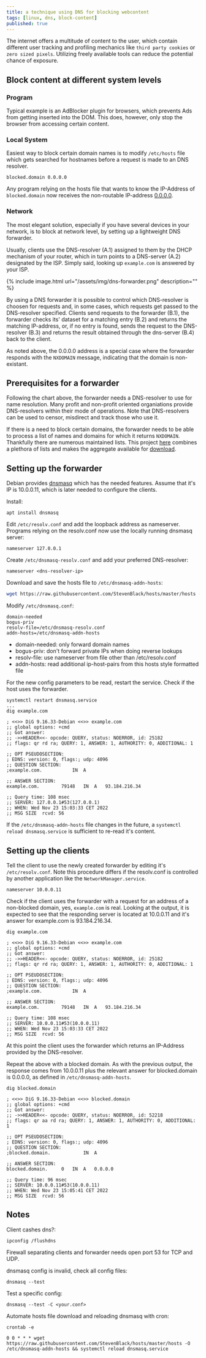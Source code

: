 ```yaml
---
title: a technique using DNS for blocking webcontent
tags: [linux, dns, block-content]
published: true
---
```

The internet offers a multitude of content to the user, which contain different user tracking and profiling mechanics like `third party cookies` or `zero sized pixels`. Utilizing freely available tools can reduce the potential chance of exposure.

## Block content at different system levels

### Program
Typical example is an AdBlocker plugin for browsers, which prevents Ads from getting inserted into the DOM. This does, however, only stop the browser from accessing certain content.

### Local System
Easiest way to block certain domain names is to modify `/etc/hosts` file which gets searched for hostnames before a request is made to an DNS resolver.

``` config
blocked.domain 0.0.0.0
```

Any program relying on the hosts file that wants to know the IP-Address of `blocked.domain` now receives the non-routable IP-address [0.0.0.0][1].

### Network
The most elegant solution, especially if you have several devices in your network, is to block at network level, by setting up a lightweight DNS forwarder.

Usually, clients use the DNS-resolver (A.1) assigned to them by the DHCP mechanism of your router, which in turn points to a DNS-server (A.2) designated by the ISP. Simply said, looking up `example.com` is answered by your ISP.

{% include image.html url="/assets/img/dns-forwarder.png" description="" %}

By using a DNS forwarder it is possible to control which DNS-resolver is choosen for requests and, in some cases, which requests get passed to the DNS-resolver specified. Clients send requests to the forwarder (B.1), the forwarder checks its' dataset for a matching entry (B.2) and returns the matching IP-address, or, if no entry is found, sends the request to the DNS-resolver (B.3) and returns the result obtained through the dns-server (B.4) back to the client.

As noted above, the 0.0.0.0 address is a special case where the forwarder responds with the `NXDOMAIN` message, indicating that the domain is non-existant.

## Prerequisites for a forwarder
Following the chart above, the forwarder needs a DNS-resolver to use for name resolution. Many profit and non-profit oriented organiations provide DNS-resolvers within their mode of operations. Note that DNS-resolvers can be used to censor, misdirect and track those who use it.

If there is a need to block certain domains, the forwarder needs to be able to process a list of names and domains for which it returns `NXDOMAIN`. Thankfully there are numerous maintained lists. This project [here][2] combines a plethora of lists and makes the aggregate available for [download][3].

## Setting up the forwarder
Debian provides [dnsmasq][4] which has the needed features. Assume that it's IP is 10.0.0.11, which is later needed to configure the clients.

Install:
``` terminal
apt install dnsmasq
```

Edit `/etc/resolv.conf` and add the loopback address as nameserver. Programs relying on the resolv.conf now use the locally running dnsmasq server:
``` config
nameserver 127.0.0.1
```

Create `/etc/dnsmasq-resolv.conf` and add your preferred DNS-resolver:
``` config
nameserver <dns-resolver-ip>
```

Download and save the hosts file to `/etc/dnsmasq-addn-hosts`:
``` bash
wget https://raw.githubusercontent.com/StevenBlack/hosts/master/hosts -O /etc/dnsmasq-addn-hosts
```

Modify `/etc/dnsmasq.conf`:
``` config
domain-needed
bogus-priv
resolv-file=/etc/dnsmasq-resolv.conf
addn-hosts=/etc/dnsmasq-addn-hosts
```
* domain-needed: only forward domain names
* bogus-priv: don't forward private IPs when doing reverse lookups
* resolv-file: use nameserver from file other than /etc/resolv.conf
* addn-hosts: read additional ip-host-pairs from this hosts style formatted file

For the new config parameters to be read, restart the service. Check if the host uses the forwarder.
``` terminal
systemctl restart dnsmasq.service
...
dig example.com

; <<>> DiG 9.16.33-Debian <<>> example.com
;; global options: +cmd
;; Got answer:
;; ->>HEADER<<- opcode: QUERY, status: NOERROR, id: 25182
;; flags: qr rd ra; QUERY: 1, ANSWER: 1, AUTHORITY: 0, ADDITIONAL: 1

;; OPT PSEUDOSECTION:
; EDNS: version: 0, flags:; udp: 4096
;; QUESTION SECTION:
;example.com.			IN	A

;; ANSWER SECTION:
example.com.		79148	IN	A	93.184.216.34

;; Query time: 108 msec
;; SERVER: 127.0.0.1#53(127.0.0.1)
;; WHEN: Wed Nov 23 15:03:33 CET 2022
;; MSG SIZE  rcvd: 56
```

If the `/etc/dnsmasq-addn-hosts` file changes in the future, a `systemctl reload dnsmasq.service` is sufficient to re-read it's content.

## Setting up the clients
Tell the client to use the newly created forwarder by editing it's `/etc/resolv.conf`. Note this procedure differs if the resolv.conf is controlled by another application like the `NetworkManager.service`.
``` config
nameserver 10.0.0.11
```

Check if the client uses the forwarder with a request for an address of a non-blocked domain, yes, `example.com` is real. Looking at the output, it is expected to see that the responding server is located at 10.0.0.11 and it's answer for example.com is 93.184.216.34.
``` terminal
dig example.com

; <<>> DiG 9.16.33-Debian <<>> example.com
;; global options: +cmd
;; Got answer:
;; ->>HEADER<<- opcode: QUERY, status: NOERROR, id: 25182
;; flags: qr rd ra; QUERY: 1, ANSWER: 1, AUTHORITY: 0, ADDITIONAL: 1

;; OPT PSEUDOSECTION:
; EDNS: version: 0, flags:; udp: 4096
;; QUESTION SECTION:
;example.com.			IN	A

;; ANSWER SECTION:
example.com.		79148	IN	A	93.184.216.34

;; Query time: 108 msec
;; SERVER: 10.0.0.11#53(10.0.0.11)
;; WHEN: Wed Nov 23 15:03:33 CET 2022
;; MSG SIZE  rcvd: 56
```

At this point the client uses the forwarder which returns an IP-Address provided by the DNS-resolver.

Repeat the above with a blocked domain. As with the previous output, the response comes from 10.0.0.11 plus the relevant answer for blocked.domain is 0.0.0.0, as defined in `/etc/dnsmasq-addn-hosts`.
``` terminal
dig blocked.domain

; <<>> DiG 9.16.33-Debian <<>> blocked.domain
;; global options: +cmd
;; Got answer:
;; ->>HEADER<<- opcode: QUERY, status: NOERROR, id: 52218
;; flags: qr aa rd ra; QUERY: 1, ANSWER: 1, AUTHORITY: 0, ADDITIONAL: 1

;; OPT PSEUDOSECTION:
; EDNS: version: 0, flags:; udp: 4096
;; QUESTION SECTION:
;blocked.domain.			IN	A

;; ANSWER SECTION:
blocked.domain.		0	IN	A	0.0.0.0

;; Query time: 96 msec
;; SERVER: 10.0.0.11#53(10.0.0.11)
;; WHEN: Wed Nov 23 15:05:41 CET 2022
;; MSG SIZE  rcvd: 56
```

## Notes
Client cashes dns?:
``` terminal
ipconfig /flushdns
```

Firewall separating clients and forwarder needs open port 53 for TCP and UDP.

dnsmasq config is invalid, check all config files:
``` terminal
dnsmasq --test
```

Test a specific config:
``` terminal
dnsmasq --test -C <your.conf>
```

Automate hosts file download and reloading dnsmasq with cron:
``` terminal
crontab -e

0 0 * * * wget https://raw.githubusercontent.com/StevenBlack/hosts/master/hosts -O /etc/dnsmasq-addn-hosts && systemctl reload dnsmasq.service
```

[1]: <https://en.wikipedia.org/wiki/0.0.0.0>
[2]: <https://github.com/StevenBlack/hosts>
[3]: <https://raw.githubusercontent.com/StevenBlack/hosts/master/hosts>
[4]: <https://dnsmasq.org/>
